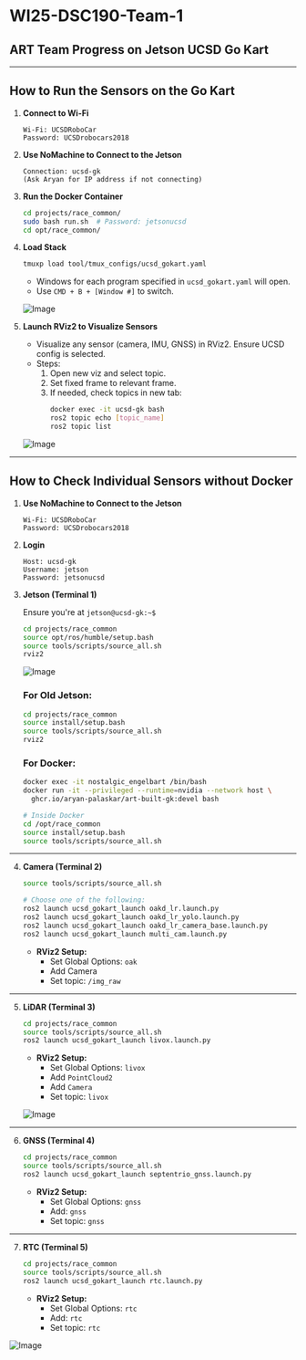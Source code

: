 # WI25-DSC190-Team-1

## ART Team Progress on Jetson UCSD Go Kart

---

## How to Run the Sensors on the Go Kart

1. **Connect to Wi-Fi**

   ```
   Wi-Fi: UCSDRoboCar  
   Password: UCSDrobocars2018
   ```

2. **Use NoMachine to Connect to the Jetson**

   ```
   Connection: ucsd-gk  
   (Ask Aryan for IP address if not connecting)
   ```

3. **Run the Docker Container**

   ```bash
   cd projects/race_common/
   sudo bash run.sh  # Password: jetsonucsd
   cd opt/race_common/
   ```

4. **Load Stack**

   ```bash
   tmuxp load tool/tmux_configs/ucsd_gokart.yaml
   ```

   - Windows for each program specified in `ucsd_gokart.yaml` will open.
   - Use `CMD + B + [Window #]` to switch.

   ![Image](/img/stack_running.png)

5. **Launch RViz2 to Visualize Sensors**

   - Visualize any sensor (camera, IMU, GNSS) in RViz2. Ensure UCSD config is selected.
   - Steps:
     1. Open new viz and select topic.
     2. Set fixed frame to relevant frame.
     3. If needed, check topics in new tab:
        ```bash
        docker exec -it ucsd-gk bash
        ros2 topic echo [topic_name]
        ros2 topic list
        ```

   ![Image](/img/topics_running.png)

---

## How to Check Individual Sensors without Docker

1. **Use NoMachine to Connect to the Jetson**

   ```
   Wi-Fi: UCSDRoboCar  
   Password: UCSDrobocars2018
   ```

2. **Login**

   ```
   Host: ucsd-gk  
   Username: jetson  
   Password: jetsonucsd
   ```

3. **Jetson (Terminal 1)**

   Ensure you're at `jetson@ucsd-gk:~$`

   ```bash
   cd projects/race_common
   source opt/ros/humble/setup.bash
   source tools/scripts/source_all.sh
   rviz2
   ```

   ![Image](/img/source_all.png)

   ### For Old Jetson:

   ```bash
   cd projects/race_common
   source install/setup.bash
   source tools/scripts/source_all.sh
   rviz2
   ```

   ### For Docker:

   ```bash
   docker exec -it nostalgic_engelbart /bin/bash
   docker run -it --privileged --runtime=nvidia --network host \
     ghcr.io/aryan-palaskar/art-built-gk:devel bash

   # Inside Docker
   cd /opt/race_common
   source install/setup.bash
   source tools/scripts/source_all.sh
   ```

---

4. **Camera (Terminal 2)**

   ```bash
   source tools/scripts/source_all.sh

   # Choose one of the following:
   ros2 launch ucsd_gokart_launch oakd_lr.launch.py 
   ros2 launch ucsd_gokart_launch oakd_lr_yolo.launch.py 
   ros2 launch ucsd_gokart_launch oakd_lr_camera_base.launch.py
   ros2 launch ucsd_gokart_launch multi_cam.launch.py 
   ```

   - **RViz2 Setup:**
     - Set Global Options: `oak`
     - Add Camera
     - Set topic: `/img_raw`

---

5. **LiDAR (Terminal 3)**

   ```bash
   cd projects/race_common
   source tools/scripts/source_all.sh
   ros2 launch ucsd_gokart_launch livox.launch.py 
   ```

   - **RViz2 Setup:**
     - Set Global Options: `livox`
     - Add `PointCloud2`
     - Add `Camera`
     - Set topic: `livox`

   ![Image](/img/lidar_0.png)

---

6. **GNSS (Terminal 4)**

   ```bash
   cd projects/race_common
   source tools/scripts/source_all.sh
   ros2 launch ucsd_gokart_launch septentrio_gnss.launch.py 
   ```

   - **RViz2 Setup:**
     - Set Global Options: `gnss`
     - Add: `gnss`
     - Set topic: `gnss`

---

7. **RTC (Terminal 5)**

   ```bash
   cd projects/race_common
   source tools/scripts/source_all.sh
   ros2 launch ucsd_gokart_launch rtc.launch.py 
   ```

   - **RViz2 Setup:**
     - Set Global Options: `rtc`
     - Add: `rtc`
     - Set topic: `rtc`

![Image](/img/rtc_handshake.png)
